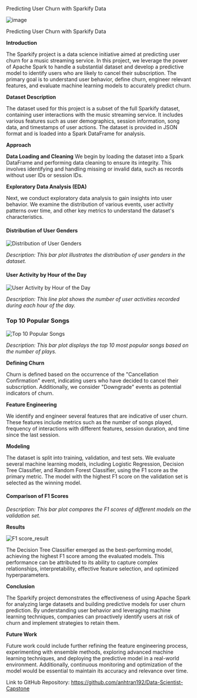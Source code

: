 Predicting User Churn with Sparkify Data

![image](https://github.com/anhtran192/Data-Scientist-Capstone/assets/147739264/1aa3b742-46f8-4349-87fe-81491d999848)


Predicting User Churn with Sparkify Data


**Introduction**

The Sparkify project is a data science initiative aimed at predicting user churn for a music streaming service. In this project, we leverage the power of Apache Spark to handle a substantial dataset and develop a predictive model to identify users who are likely to cancel their subscription. The primary goal is to understand user behavior, define churn, engineer relevant features, and evaluate machine learning models to accurately predict churn.

**Dataset Description**

The dataset used for this project is a subset of the full Sparkify dataset, containing user interactions with the music streaming service. It includes various features such as user demographics, session information, song data, and timestamps of user actions. The dataset is provided in JSON format and is loaded into a Spark DataFrame for analysis.

**Approach**

**Data Loading and Cleaning** 
We begin by loading the dataset into a Spark DataFrame and performing data cleaning to ensure its integrity. This involves identifying and handling missing or invalid data, such as records without user IDs or session IDs.

**Exploratory Data Analysis (EDA)**

Next, we conduct exploratory data analysis to gain insights into user behavior. We examine the distribution of various events, user activity patterns over time, and other key metrics to understand the dataset's characteristics.

#### Distribution of User Genders

![Distribution of User Genders](https://github.com/anhtran192/Data-Scientist-Capstone/assets/147739264/9c03b909-28dc-46a5-b9e6-ef290902f83d)

*Description: This bar plot illustrates the distribution of user genders in the dataset.*

#### User Activity by Hour of the Day

![User Activity by Hour of the Day](https://github.com/anhtran192/Data-Scientist-Capstone/assets/147739264/ffe6f823-8cd1-43ea-8fef-7026a74682a1)

*Description: This line plot shows the number of user activities recorded during each hour of the day.*

### Top 10 Popular Songs

![Top 10 Popular Songs](https://github.com/anhtran192/Data-Scientist-Capstone/assets/147739264/e7757e84-a426-47e0-87f6-8a5746128a91)

*Description: This bar plot displays the top 10 most popular songs based on the number of plays.*

**Defining Churn**

Churn is defined based on the occurrence of the "Cancellation Confirmation" event, indicating users who have decided to cancel their subscription. Additionally, we consider "Downgrade" events as potential indicators of churn.

**Feature Engineering**

We identify and engineer several features that are indicative of user churn. These features include metrics such as the number of songs played, frequency of interactions with different features, session duration, and time since the last session.

**Modeling**

The dataset is split into training, validation, and test sets. We evaluate several machine learning models, including Logistic Regression, Decision Tree Classifier, and Random Forest Classifier, using the F1 score as the primary metric. The model with the highest F1 score on the validation set is selected as the winning model.

#### Comparison of F1 Scores

*Description: This bar plot compares the F1 scores of different models on the validation set.*

**Results**

![F1 score_result](https://github.com/anhtran192/Data-Scientist-Capstone/assets/147739264/80082cea-1226-425f-b5d0-94abdddbfc30)

The Decision Tree Classifier emerged as the best-performing model, achieving the highest F1 score among the evaluated models. This performance can be attributed to its ability to capture complex relationships, interpretability, effective feature selection, and optimized hyperparameters.

**Conclusion**

The Sparkify project demonstrates the effectiveness of using Apache Spark for analyzing large datasets and building predictive models for user churn prediction. By understanding user behavior and leveraging machine learning techniques, companies can proactively identify users at risk of churn and implement strategies to retain them.

**Future Work**

Future work could include further refining the feature engineering process, experimenting with ensemble methods, exploring advanced machine learning techniques, and deploying the predictive model in a real-world environment. Additionally, continuous monitoring and optimization of the model would be essential to maintain its accuracy and relevance over time.

Link to GitHub Repository: https://github.com/anhtran192/Data-Scientist-Capstone
